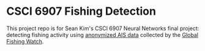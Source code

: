 # CSCI 6907 Fishing Detection  
  
This project repo is for Sean Kim's CSCI 6907 Neural Networks final project: detecting fishing activity using [anonymized AIS data](https://globalfishingwatch.org/data-download/datasets/public-training-data-v1) collected by the [Global Fishing Watch](https://globalfishingwatch.org/). 